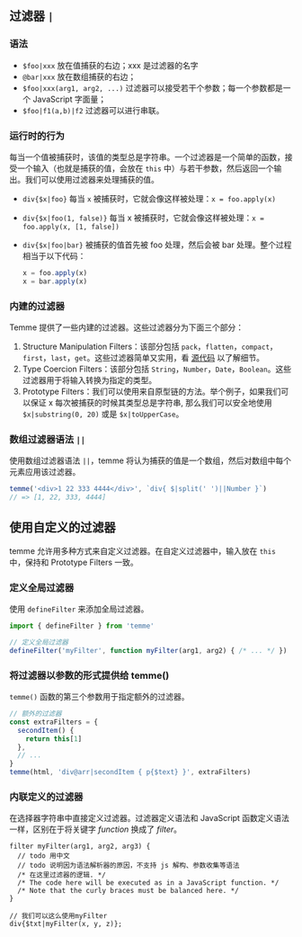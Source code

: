 ## 过滤器 `|`

### 语法

- `$foo|xxx` 放在值捕获的右边；xxx 是过滤器的名字
- `@bar|xxx` 放在数组捕获的右边；
- `$foo|xxx(arg1, arg2, ...)` 过滤器可以接受若干个参数；每一个参数都是一个 JavaScript 字面量；
- `$foo|f1(a,b)|f2` 过滤器可以进行串联。

### 运行时的行为

每当一个值被捕获时，该值的类型总是字符串。一个过滤器是一个简单的函数，接受一个输入（也就是捕获的值，会放在 `this` 中）与若干参数，然后返回一个输出。我们可以使用过滤器来处理捕获的值。

- `div{$x|foo}` 每当 `x` 被捕获时，它就会像这样被处理：`x = foo.apply(x)`

* `div{$x|foo(1, false)}` 每当 x 被捕获时，它就会像这样被处理：`x = foo.apply(x, [1, false])`

* `div{$x|foo|bar}` 被捕获的值首先被 foo 处理，然后会被 bar 处理。整个过程相当于以下代码：
  ```javascript
  x = foo.apply(x)
  x = bar.apply(x)
  ```

### 内建的过滤器

Temme 提供了一些内建的过滤器。这些过滤器分为下面三个部分：

1. Structure Manipulation Filters：该部分包括 `pack`，`flatten`，`compact`，`first`，`last`，`get`。这些过滤器简单又实用，看 [源代码](/packages/temme/src/filters.ts) 以了解细节。
2. Type Coercion Filters：该部分包括 `String`，`Number`，`Date`，`Boolean`。这些过滤器用于将输入转换为指定的类型。
3. Prototype Filters：我们可以使用来自原型链的方法。举个例子，如果我们可以保证 x 每次被捕获的时候其类型总是字符串, 那么我们可以安全地使用 `$x|substring(0, 20)` 或是 `$x|toUpperCase`。

### 数组过滤器语法 `||`

使用数组过滤器语法 `||`，temme 将认为捕获的值是一个数组，然后对数组中每个元素应用该过滤器。

```JavaScript
temme('<div>1 22 333 4444</div>', `div{ $|split(' ')||Number }`)
// => [1, 22, 333, 4444]
```

## 使用自定义的过滤器

temme 允许用多种方式来自定义过滤器。在自定义过滤器中，输入放在 `this` 中，保持和 Prototype Filters 一致。

### 定义全局过滤器

使用 `defineFilter` 来添加全局过滤器。

```JavaScript
import { defineFilter } from 'temme'

// 定义全局过滤器
defineFilter('myFilter', function myFilter(arg1, arg2) { /* ... */ })
```

### 将过滤器以参数的形式提供给 temme()

`temme()` 函数的第三个参数用于指定额外的过滤器。

```JavaScript
// 额外的过滤器
const extraFilters = {
  secondItem() {
    return this[1]
  },
  // ...
}
temme(html, 'div@arr|secondItem { p{$text} }', extraFilters)
```

### 内联定义的过滤器

在选择器字符串中直接定义过滤器。过滤器定义语法和 JavaScript 函数定义语法一样，区别在于将关键字 _function_ 换成了 _filter_。

```
filter myFilter(arg1, arg2, arg3) {
  // todo 用中文
  // todo 说明因为语法解析器的原因，不支持 js 解构、参数收集等语法
  /* 在这里过滤器的逻辑. */
  /* The code here will be executed as in a JavaScript function. */
  /* Note that the curly braces must be balanced here. */
}

// 我们可以这么使用myFilter
div{$txt|myFilter(x, y, z)};
```
